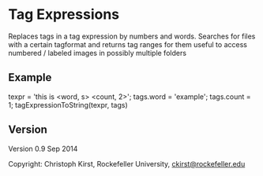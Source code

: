 Tag Expressions
===============

Replaces tags in a tag expression by numbers and words.
Searches for files with a certain tagformat and returns tag ranges for them
useful to access numbered / labeled images in possibly multiple folders


Example
-------

texpr = 'this is <word, s> <count, 2>';
tags.word = 'example';
tags.count = 1;
tagExpressionToString(texpr,  tags)


Version
-------

Version 0.9 
Sep 2014

Copyright:
Christoph Kirst, 
Rockefeller University, 
ckirst@rockefeller.edu

